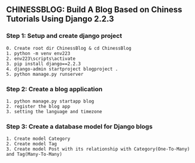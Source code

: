 ## CHINESSBLOG: Build A Blog Based on Chiness Tutorials Using Django 2.2.3

### Step 1: Setup and create django project

	0. Create root dir ChinessBlog & cd ChinessBlog
	1. python -m venv env223
	2. env223\scripts\activate
	3. pip install django==2.2.3
	4. django-admin startproject blogproject .
	5. python manage.py runserver

### Step 2: Create a blog application

	1. python manage.py startapp blog
	2. register the blog app
	3. setting the language and timezone	

### Step 3: Create a database model for Django blogs

	1. Create model Category
	2. Create model Tag
	3. Create model Post with its relationship with Category(One-To-Many) and Tag(Many-To-Many)	